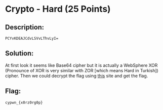 # Crypto - Hard (25 Points)

## Description:
	PCYvKDEAJCdvLSVvLThvLyI=

## Solution:
At first look it seems like Base64 cipher but it is actually a WebSphere XOR (Pronounce of XOR is very similar with ZOR \[which means Hard in Turkish\]) cipher. Then we could decrypt the flag using [this](https://strelitzia.net/wasXORdecoder/wasXORdecoder.html) site and get the flag.

## Flag:

    cypwn_{x0rz0rg0p}
